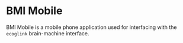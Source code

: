# BMI Mobile

BMI Mobile is a mobile phone application used for interfacing with the
`ecoglink` brain-machine interface.
